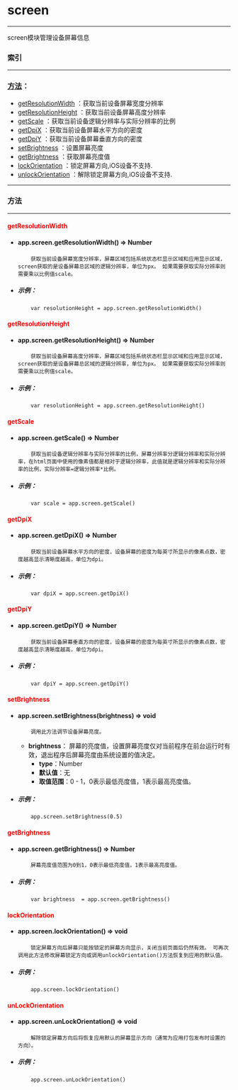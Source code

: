 # screen

***



screen模块管理设备屏幕信息


###	索引
***
###	[方法](#方法)：

*	[getResolutionWidth](#getResolutionWidth) ：获取当前设备屏幕宽度分辨率
*	[getResolutionHeight](#getResolutionHeight) ：获取当前设备屏幕高度分辨率
*	[getScale](#getScale) ：获取当前设备逻辑分辨率与实际分辨率的比例
*	[getDpiX](#getDpiX) ：获取当前设备屏幕水平方向的密度
*	[getDpiY](#getDpiY) ：获取当前设备屏幕垂直方向的密度
*	[setBrightness](#setBrightness) ：设置屏幕亮度
*	[getBrightness](#getBrightness) ：获取屏幕亮度值
*	[lockOrientation](#lockOrientation) ：锁定屏幕方向,iOS设备不支持.
*	[unlockOrientation](#unlockOrientation) ：解除锁定屏幕方向,iOS设备不支持.

***
###	<div id="方法">方法</div>
***

#### <div id="getResolutionWidth" style="color:red">getResolutionWidth</div>
-	####	app.screen.getResolutionWidth()   ⇒ Number 
			获取当前设备屏幕宽度分辨率，屏幕区域包括系统状态栏显示区域和应用显示区域，screen获取的是设备屏幕总区域的逻辑分辨率，单位为px。 如果需要获取实际分辨率则需要乘以比例值scale。

-	#####	示例：

			var resolutionHeight = app.screen.getResolutionWidth()

#### <div id="getResolutionHeight" style="color:red">getResolutionHeight</div>
-	####	app.screen.getResolutionHeight()   ⇒ Number  
			获取当前设备屏幕高度分辨率，屏幕区域包括系统状态栏显示区域和应用显示区域，screen获取的是设备屏幕总区域的逻辑分辨率，单位为px。 如果需要获取实际分辨率则需要乘以比例值scale。

-	#####	示例：

			var resolutionHeight = app.screen.getResolutionHeight()

#### <div id="getScale" style="color:red">getScale</div>
-	####	app.screen.getScale()   ⇒ Number  
			获取当前设备逻辑分辨率与实际分辨率的比例，屏幕分辨率分逻辑分辨率和实际分辨率，在html页面中使用的像素值都是相对于逻辑分辨率，此值就是逻辑分辨率和实际分辨率的比例，实际分辨率=逻辑分辨率*比例。

-	#####	示例：

			var scale = app.screen.getScale()

#### <div id="getDpiX" style="color:red">getDpiX</div>
-	####	app.screen.getDpiX()   ⇒ Number  
			获取当前设备屏幕水平方向的密度，设备屏幕的密度为每英寸所显示的像素点数，密度越高显示清晰度越高，单位为dpi。

-	#####	示例：

			var dpiX = app.screen.getDpiX()

#### <div id="getDpiY" style="color:red">getDpiY</div>
-	####	app.screen.getDpiY()   ⇒ Number  
			获取当前设备屏幕垂直方向的密度，设备屏幕的密度为每英寸所显示的像素点数，密度越高显示清晰度越高，单位为dpi。

-	#####	示例：

			var dpiY = app.screen.getDpiY()

####	<div id="setBrightness" style="color:red">setBrightness</div>

-	####	app.screen.setBrightness(brightness)   ⇒ void
			调用此方法调节设备屏幕亮度。
	-	**brightness**： 屏幕的亮度值，设置屏幕亮度仅对当前程序在前台运行时有效，退出程序后屏幕亮度由系统设置的值决定。
		-	**type**：Number 
		-	**默认值**：无
		-	**取值范围**：0 - 1，0表示最低亮度值，1表示最高亮度值。

-	#####	示例：

			app.screen.setBrightness(0.5)

#### <div id="getBrightness" style="color:red">getBrightness</div>
-	####	app.screen.getBrightness()   ⇒ Number  
			屏幕亮度值范围为0到1，0表示最低亮度值，1表示最高亮度值。

-	#####	示例：

			var brightness  = app.screen.getBrightness()

#### <div id="lockOrientation" style="color:red">lockOrientation</div>
-	####	app.screen.lockOrientation()   ⇒ void  
			锁定屏幕方向后屏幕只能按锁定的屏幕方向显示，关闭当前页面后仍然有效。 可再次调用此方法修改屏幕锁定方向或调用unlockOrientation()方法恢复到应用的默认值。

-	#####	示例：

			app.screen.lockOrientation()

#### <div id="unLockOrientation" style="color:red">unLockOrientation</div>
-	####	app.screen.unLockOrientation()   ⇒ void  
			解除锁定屏幕方向后将恢复应用默认的屏幕显示方向（通常为应用打包发布时设置的方向）。

-	#####	示例：

			app.screen.unLockOrientation()
